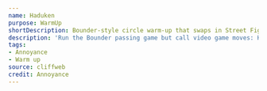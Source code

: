 ```yaml
---
name: Haduken
purpose: WarmUp
shortDescription: Bounder-style circle warm-up that swaps in Street Fighter-inspired commands like Haduken, Tiger Uppercut, Double Dagger, Zen Arrow, and Zen Shield.
description: 'Run the Bounder passing game but call video game moves: Haduken sends energy left or right, Tiger Uppercut reverses direction, Double Dagger skips a player, Zen Arrow shoots across the circle, and Zen Shield blocks—keeping everyone alert and playful.'
tags:
- Annoyance
- Warm up
source: cliffweb
credit: Annoyance
---
```


